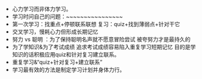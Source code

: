 * 心力学习而非体力学习。
* 学习时问自己的问题：~~~~~~~~~~~~~~~~
* 第一次学习：找重点+停顿联系联想    复习：quiz+找到薄弱点+针对干它
* 交叉学习，慢耗心力但形成长期记忆
* 努力 vs 聪明  ：为了保持聪明名声就不愿意冒险尝试   被夸努力才是最持久的  
* 为了学知识&为了考试成绩  追求考试成绩容易陷入重复学习短期记忆   目的是学知识的话积极应用quiz和针对复习建立联系。
* 重复学习&“quiz+针对复习+建立联系”
* 学习最有效的方法是制定学习计划并身体力行。
